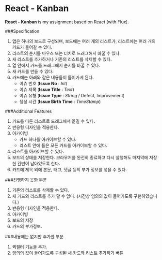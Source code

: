 # React - Kanban
**React - Kanban** is my assignment based on React (with Flux).

###Specification
1. 앱은 하나의 보드로 구성되며, 보드에는 여러 개의 리스트가, 리스트에는 여러 개의 카드가 들어갈 수 있다.
3. 리스트의 순서를 마우스 또는 터치로 드래그해서 바꿀 수 있다.
4. 새 리스트를 추가하거나 기존의 리스트를 삭제할 수 있다.
5. 열 안에서 카드를 드래그해서 순서를 바꿀 수 있다.
6. 새 카드를 만들 수 있다.
7. 카드에는 아래와 같은 내용들이 들어가게 된다.
	- 이슈 번호 (**Issue No** : *Int*)
	- 이슈 제목 (**Issue Title** : *Text*)
	- 이슈 유형 (**Issue Type** : *String* / Defect, Improvement)
	- 생성 시간 (**Issue Birth Time** : *TimeStamp*)

###Additional Features
1. 카드를 다른 리스트로 드래그해서 옮길 수 있다.
2. 반응형 디자인을 적용한다.
3. 아카이빙
	- 카드 하나를 아카이브할 수 있다.
	- 리스트 안에 들은 모든 카드를 아카이브할 수 있다.
4. 리스트를 아카이브할 수 있다.
5. 보드의 상태를 저장한다. 브라우저를 완전히 종료하고 다시 실행해도 마지막에 저장한 칸반이 남아있도록 한다.
6. 카드에 제목 외에 본문, 태그, 댓글 등의 부가 정보를 넣을 수 있다.



###진행하지 못한 부분
1. 기존의 리스트를 삭제할 수 있다.
2. 새 카드와 리스트를 추가 할 수 없다. (시간상 임의의 값이 들어가도록 구현하였습니다.)
3. 반응형 디자인을 적용한다.
4. 아카이빙
5. 보드의 저장
6. 카드의 부가정보.


###내용에는 없지만 추가한 부분
1. 퀵필터 기능을 추가.
2. 임의의 값이 들어가도록 구성된 새 카드와 리스트 추가하기 버튼